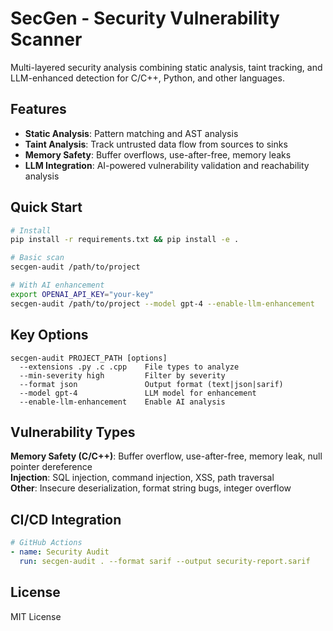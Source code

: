 # SecGen - Security Vulnerability Scanner

Multi-layered security analysis combining static analysis, taint tracking, and LLM-enhanced detection for C/C++, Python, and other languages.

## Features

- **Static Analysis**: Pattern matching and AST analysis
- **Taint Analysis**: Track untrusted data flow from sources to sinks  
- **Memory Safety**: Buffer overflows, use-after-free, memory leaks
- **LLM Integration**: AI-powered vulnerability validation and reachability analysis

## Quick Start

```bash
# Install
pip install -r requirements.txt && pip install -e .

# Basic scan
secgen-audit /path/to/project

# With AI enhancement
export OPENAI_API_KEY="your-key"
secgen-audit /path/to/project --model gpt-4 --enable-llm-enhancement
```

## Key Options

```
secgen-audit PROJECT_PATH [options]
  --extensions .py .c .cpp    File types to analyze
  --min-severity high         Filter by severity
  --format json               Output format (text|json|sarif)
  --model gpt-4               LLM model for enhancement
  --enable-llm-enhancement    Enable AI analysis
```

## Vulnerability Types

**Memory Safety (C/C++)**: Buffer overflow, use-after-free, memory leak, null pointer dereference  
**Injection**: SQL injection, command injection, XSS, path traversal  
**Other**: Insecure deserialization, format string bugs, integer overflow

## CI/CD Integration

```yaml
# GitHub Actions
- name: Security Audit
  run: secgen-audit . --format sarif --output security-report.sarif
```

## License

MIT License